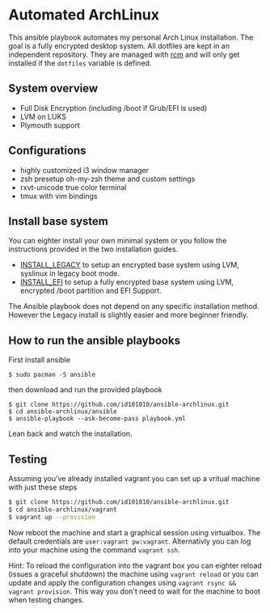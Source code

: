 # Automated ArchLinux

This ansible playbook automates my personal Arch Linux installation. The goal is a fully encrypted desktop system. 
All dotfiles are kept in an independent repository. They are managed with [rcm](https://robots.thoughtbot.com/rcm-for-rc-files-in-dotfiles-repos) and will only get installed if the `dotfiles` variable is defined.

## System overview
* Full Disk Encryption (including /boot if Grub/EFI is used)
* LVM on LUKS
* Plymouth support

## Configurations
* highly customized i3 window manager
* zsh presetup oh-my-zsh theme and custom settings
* rxvt-unicode true color terminal
* tmux with vim bindings

## Install base system

You can eighter install your own minimal system or you follow the instructions provided in the two installation guides.

* [INSTALL\_LEGACY](https://github.com/id101010/ansible-archlinux/blob/master/doc/INSTALL_LEGACY.md) to setup an encrypted base system using LVM, syslinux in legacy boot mode.
* [INSTALL\_EFI](https://github.com/id101010/ansible-archlinux/blob/master/doc/INSTALL_EFI.md) to setup a fully encrypted base system using LVM, encrypted /boot partition and EFI Support.

The Ansible playbook does not depend on any specific installation method. However the Legacy install is slightly easier and more beginner friendly.

## How to run the ansible playbooks

First install ansible
```
$ sudo pacman -S ansible
```
then download and run the provided playbook

```
$ git clone https://github.com/id101010/ansible-archlinux.git
$ cd ansible-archlinux/ansible
$ ansible-playbook --ask-become-pass playbook.yml
```
Lean back and watch the installation.

## Testing

Assuming you've already installed vagrant you can set up a vritual machine with just these steps

``` bash
$ git clone https://github.com/id101010/ansible-archlinux.git
$ cd ansible-archlinux/vagrant
$ vagrant up --provision
```

Now reboot the machine and start a graphical session using virtualbox. 
The default credentials are `user:vagrant pw:vagrant`. 
Alternativly you can log into your machine using the command `vagrant ssh`.

Hint: To reload the configuration into the vagrant box you can eighter reload
(issues a graceful shutdown) the machine using `vagrant reload` or you can update
and apply the configuration changes using `vagrant rsync && vagrant provision`.
This way you don't need to wait for the machine to boot when testing changes.
